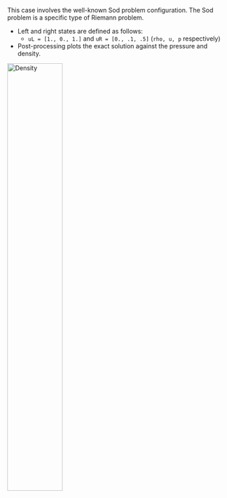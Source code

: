 This case involves the well-known Sod problem configuration.
The Sod problem is a specific type of Riemann problem.  
  - Left and right states are defined as follows:
    - `uL = [1., 0., 1.]` and `uR = [0., .1, .5]` 
    (`rho, u, p` respectively)
  - Post-processing plots the exact solution against the 
  pressure and density.


<p align="left">
  <img alt="Density" src="https://user-images.githubusercontent.com/55554103/102403873-84362d80-3fac-11eb-9685-0d585e428238.png" width="50%"></a>
</p>
